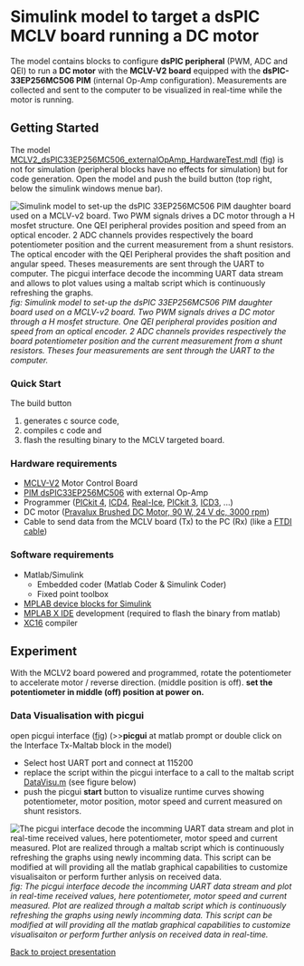 Simulink model to target a dsPIC MCLV board running a DC motor
=================================================

The model contains blocks to configure **dsPIC peripheral** (PWM, ADC and QEI) to run a **DC motor** with the **MCLV-V2 board** equipped with the **dsPIC-33EP256MC506 PIM** (internal Op-Amp configuration).
Measurements are collected and sent to the computer to be visualized in real-time while the motor is running.

Getting Started
------------------------------

The model [MCLV2_dsPIC33EP256MC506_externalOpAmp_HardwareTest.mdl] ([fig][fig:Model_Hardware_Test_withSampleTime]) is not for simulation (peripheral blocks have no effects for simulation) but for code generation. 
Open the model and push the build button (top right, below the simulink windows menue bar).

![Simulink model to set-up the dsPIC 33EP256MC506 PIM daughter board used on a MCLV-v2 board. Two PWM signals drives a DC motor through a H mosfet structure. One QEI peripheral provides position and speed from an optical encoder. 2 ADC channels provides respectively the board potentiometer position and the current measurement from a shunt resistors. The optical encoder with the QEI Peripheral provides the shaft position and angular speed. Theses measurements are sent through the UART to computer. The picgui interface decode the incomming UART data stream and allows to plot values using a maltab script which is continuously refreshing the graphs.][fig:Model_Hardware_Test_withSampleTime]
*fig: Simulink model to set-up the dsPIC 33EP256MC506 PIM daughter board used on a MCLV-v2 board. Two PWM signals drives a DC motor through a H mosfet structure. One QEI peripheral provides position and speed from an optical encoder. 2 ADC channels provides respectively the board potentiometer position and the current measurement from a shunt resistors. Theses four measurements are sent through the UART to the computer.*

### Quick Start

The build button
1. generates c source code,
1. compiles c code and
1. flash the resulting binary to the MCLV targeted board.

### Hardware requirements

- [MCLV-V2] Motor Control Board
- [PIM dsPIC33EP256MC506] with external Op-Amp
- Programmer ([PICkit 4], [ICD4], [Real-Ice], [PICkit 3], [ICD3], ...)
- DC motor ([Pravalux Brushed DC Motor, 90 W, 24 V dc, 3000 rpm])
- Cable to send data from the MCLV board (Tx) to the PC (Rx) (like a [FTDI cable])

### Software requirements

- Matlab/Simulink
  - Embedded coder (Matlab Coder & Simulink Coder)
  - Fixed point toolbox
- [MPLAB device blocks for Simulink][blockset]
- [MPLAB X IDE][MPLABX] development (required to flash the binary from matlab)
- [XC16][XC16] compiler



Experiment
------------------------------

With the MCLV2 board powered and programmed, rotate the potentiometer to accelerate motor / reverse direction. (middle position is off).
**set the potentiometer in middle (off) position at power on.**

### Data Visualisation with picgui

open picgui interface ([fig][fig:DataVisu]) (>>**picgui** at matlab prompt or double click on the Interface Tx-Maltab block in the model)
- Select host UART port and connect at 115200 
- replace the script within the picgui interface to a call to the maltab script [DataVisu.m] (see figure below)
- push the picgui **start** button to visualize runtime curves showing potentiometer, motor position, motor speed and current measured on shunt resistors.

![The picgui interface decode the incomming UART data stream and plot in real-time received values, here potentiometer, motor speed and current measured. Plot are realized through a maltab script which is continuously refreshing the graphs using newly incomming data. This script can be modified at will providing all the matlab graphical capabilities to customize visualisaiton or perform further anlysis on received data.][fig:DataVisu]
*fig: The picgui interface decode the incomming UART data stream and plot in real-time received values, here potentiometer, motor speed and current measured. Plot are realized through a maltab script which is continuously refreshing the graphs using newly incomming data. This script can be modified at will providing all the matlab graphical capabilities to customize visualisaiton or perform further anlysis on received data in real-time.*

[Back to project presentation][MainProjectPage]


<!---  math test not working on GitHub: $\sqrt(2) + \frac{1}{2^5}$
comment  -->

[fig:Model_Hardware_Test_withSampleTime]: ./Fig/Model_Hardware_Test_withSampleTime.png "Simulink model to generate code for the MCLV-V2 board with a dsPIC PIM to run and log data from a DC motor."
[fig:DataVisu]: ./Fig/DataVisu.png "picgui, custom script and figure that present in real-time potentiometer, motor speed and current measured"

[MainProjectPage]: ./../../readme.md 

[blockset]: https://www.microchip.com/SimulinkBlocks "Blockset for dsPIC and PIC32"
[MPLABX]: https://www.microchip.com/MPLABX "Microchip developpment environment"
[XC16]: https://www.microchip.com/XC16 "Microchip Compiler for dsPIC familly"

[MCLV-V2]: https://www.microchip.com/dsPICDEMMCLV-2DevelopmentBoard866 "Motor Control Board"
[PIM dsPIC33EP256MC506]: https://www.microchip.com/DevelopmentTools/ProductDetails/ma330031 "Daughter board for MCLV motor control board"

[Real-Ice]: https://www.microchip.com/realice "Microchip programmer"
[ICD4]: https://www.microchip.com/icd4 "Microchip programmer" 
[ICD3]: https://www.microchip.com/icd3 "Microchip programmer"
[PICkit 4]: https://www.microchip.com/pickit4 "Microchip programmer"
[PICkit 3]: https://www.microchip.com/pickit3 "Microchip programmer"

[FTDI cable]: https://www.ftdichip.com/Products/Cables/USBTTLSerial.htm "USB TTL Serial Cables"
[Pravalux Brushed DC Motor, 90 W, 24 V dc, 3000 rpm]: https://uk.rs-online.com/web/p/dc-motors/0716200/ "Parvalux Brushed DC Motor, 90 W, 24 V dc, 3000 rpm, 7.93mm Shaft Diameter"

[MCLV2_dsPIC33EP256MC506_externalOpAmp_HardwareTest.mdl]: ./MCLV2_dsPIC33EP256MC506_externalOpAmp_HardwareTest.mdl
[DataVisu.m]: ./DataVisu.m
